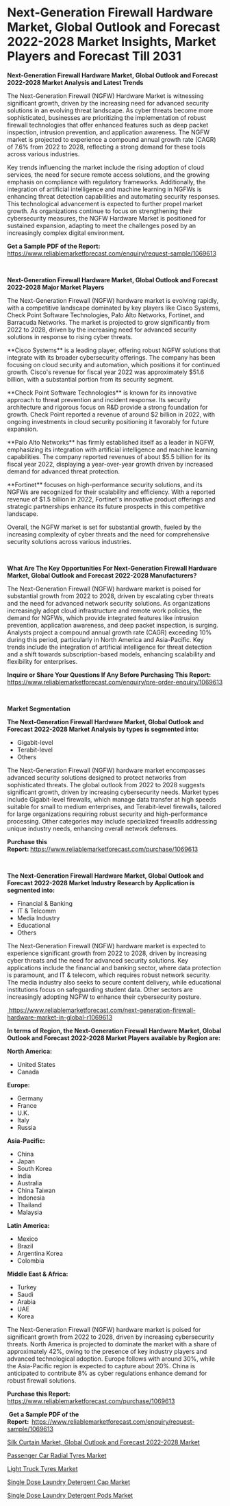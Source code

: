 <p><h1>Next-Generation Firewall Hardware Market, Global Outlook and Forecast 2022-2028 Market Insights, Market Players and Forecast Till 2031</h1></p><p><strong>Next-Generation Firewall Hardware Market, Global Outlook and Forecast 2022-2028 Market Analysis and Latest Trends</strong></p>
<p><p>The Next-Generation Firewall (NGFW) Hardware Market is witnessing significant growth, driven by the increasing need for advanced security solutions in an evolving threat landscape. As cyber threats become more sophisticated, businesses are prioritizing the implementation of robust firewall technologies that offer enhanced features such as deep packet inspection, intrusion prevention, and application awareness. The NGFW market is projected to experience a compound annual growth rate (CAGR) of 7.6% from 2022 to 2028, reflecting a strong demand for these tools across various industries.</p><p>Key trends influencing the market include the rising adoption of cloud services, the need for secure remote access solutions, and the growing emphasis on compliance with regulatory frameworks. Additionally, the integration of artificial intelligence and machine learning in NGFWs is enhancing threat detection capabilities and automating security responses. This technological advancement is expected to further propel market growth. As organizations continue to focus on strengthening their cybersecurity measures, the NGFW Hardware Market is positioned for sustained expansion, adapting to meet the challenges posed by an increasingly complex digital environment.</p></p>
<p><strong>Get a Sample PDF of the Report:&nbsp;</strong> <a href="https://www.reliablemarketforecast.com/enquiry/request-sample/1069613?utm_campaign=1129&utm_medium=2&utm_source=Github&utm_content=ia&utm_term=04122024&utm_id=next-generation-firewall-hardware-market-global-outlook-and-forecast-2022-2028">https://www.reliablemarketforecast.com/enquiry/request-sample/1069613</a></p>
<p>&nbsp;</p>
<p><strong>Next-Generation Firewall Hardware Market, Global Outlook and Forecast 2022-2028 Major Market Players</strong></p>
<p><p>The Next-Generation Firewall (NGFW) hardware market is evolving rapidly, with a competitive landscape dominated by key players like Cisco Systems, Check Point Software Technologies, Palo Alto Networks, Fortinet, and Barracuda Networks. The market is projected to grow significantly from 2022 to 2028, driven by the increasing need for advanced security solutions in response to rising cyber threats.</p><p>**Cisco Systems** is a leading player, offering robust NGFW solutions that integrate with its broader cybersecurity offerings. The company has been focusing on cloud security and automation, which positions it for continued growth. Cisco's revenue for fiscal year 2022 was approximately $51.6 billion, with a substantial portion from its security segment.</p><p>**Check Point Software Technologies** is known for its innovative approach to threat prevention and incident response. Its security architecture and rigorous focus on R&D provide a strong foundation for growth. Check Point reported a revenue of around $2 billion in 2022, with ongoing investments in cloud security positioning it favorably for future expansion.</p><p>**Palo Alto Networks** has firmly established itself as a leader in NGFW, emphasizing its integration with artificial intelligence and machine learning capabilities. The company reported revenues of about $5.5 billion for its fiscal year 2022, displaying a year-over-year growth driven by increased demand for advanced threat protection.</p><p>**Fortinet** focuses on high-performance security solutions, and its NGFWs are recognized for their scalability and efficiency. With a reported revenue of $1.5 billion in 2022, Fortinet's innovative product offerings and strategic partnerships enhance its future prospects in this competitive landscape.</p><p>Overall, the NGFW market is set for substantial growth, fueled by the increasing complexity of cyber threats and the need for comprehensive security solutions across various industries.</p></p>
<p>&nbsp;</p>
<p><strong>What Are The Key Opportunities For Next-Generation Firewall Hardware Market, Global Outlook and Forecast 2022-2028 Manufacturers?</strong></p>
<p><p>The Next-Generation Firewall (NGFW) hardware market is poised for substantial growth from 2022 to 2028, driven by escalating cyber threats and the need for advanced network security solutions. As organizations increasingly adopt cloud infrastructure and remote work policies, the demand for NGFWs, which provide integrated features like intrusion prevention, application awareness, and deep packet inspection, is surging. Analysts project a compound annual growth rate (CAGR) exceeding 10% during this period, particularly in North America and Asia-Pacific. Key trends include the integration of artificial intelligence for threat detection and a shift towards subscription-based models, enhancing scalability and flexibility for enterprises.</p></p>
<p><strong>Inquire or Share Your Questions If Any Before Purchasing This Report:</strong> <a href="https://www.reliablemarketforecast.com/enquiry/pre-order-enquiry/1069613?utm_campaign=1129&utm_medium=2&utm_source=Github&utm_content=ia&utm_term=04122024&utm_id=next-generation-firewall-hardware-market-global-outlook-and-forecast-2022-2028">https://www.reliablemarketforecast.com/enquiry/pre-order-enquiry/1069613</a></p>
<p>&nbsp;</p>
<p><strong>Market Segmentation</strong></p>
<p><strong>The Next-Generation Firewall Hardware Market, Global Outlook and Forecast 2022-2028 Market Analysis by types is segmented into:</strong></p>
<p><ul><li>Gigabit-level</li><li>Terabit-level</li><li>Others</li></ul></p>
<p><p>The Next-Generation Firewall (NGFW) hardware market encompasses advanced security solutions designed to protect networks from sophisticated threats. The global outlook from 2022 to 2028 suggests significant growth, driven by increasing cybersecurity needs. Market types include Gigabit-level firewalls, which manage data transfer at high speeds suitable for small to medium enterprises, and Terabit-level firewalls, tailored for large organizations requiring robust security and high-performance processing. Other categories may include specialized firewalls addressing unique industry needs, enhancing overall network defenses.</p></p>
<p><strong>Purchase this Report:&nbsp;</strong><a href="https://www.reliablemarketforecast.com/purchase/1069613?utm_campaign=1129&utm_medium=2&utm_source=Github&utm_content=ia&utm_term=04122024&utm_id=next-generation-firewall-hardware-market-global-outlook-and-forecast-2022-2028">https://www.reliablemarketforecast.com/purchase/1069613</a></p>
<p>&nbsp;</p>
<p><strong>The Next-Generation Firewall Hardware Market, Global Outlook and Forecast 2022-2028 Market Industry Research by Application is segmented into:</strong></p>
<p><ul><li>Financial & Banking</li><li>IT & Telcomm</li><li>Media Industry</li><li>Educational</li><li>Others</li></ul></p>
<p><p>The Next-Generation Firewall (NGFW) hardware market is expected to experience significant growth from 2022 to 2028, driven by increasing cyber threats and the need for advanced security solutions. Key applications include the financial and banking sector, where data protection is paramount, and IT & telecom, which requires robust network security. The media industry also seeks to secure content delivery, while educational institutions focus on safeguarding student data. Other sectors are increasingly adopting NGFW to enhance their cybersecurity posture.</p></p>
<p><a href="https://www.reliablemarketforecast.com/next-generation-firewall-hardware-market-in-global-r1069613?utm_campaign=1129&utm_medium=2&utm_source=Github&utm_content=ia&utm_term=04122024&utm_id=next-generation-firewall-hardware-market-global-outlook-and-forecast-2022-2028">&nbsp;https://www.reliablemarketforecast.com/next-generation-firewall-hardware-market-in-global-r1069613</a></p>
<p><strong>In terms of Region, the Next-Generation Firewall Hardware Market, Global Outlook and Forecast 2022-2028 Market Players available by Region are:</strong></p>
<p>
    <p> <strong> North America: </strong>
        <ul>
            <li>United States</li>
            <li>Canada</li>
        </ul>
        </p> 
    <p> <strong> Europe: </strong>
        <ul>
            <li>Germany</li>
            <li>France</li>
            <li>U.K.</li>
            <li>Italy</li>
            <li>Russia</li>
        </ul>
        </p> 
    <p> <strong> Asia-Pacific: </strong>
        <ul>
            <li>China</li>
            <li>Japan</li>
            <li>South Korea</li>
            <li>India</li>
            <li>Australia</li>
            <li>China Taiwan</li>
            <li>Indonesia</li>
            <li>Thailand</li>
            <li>Malaysia</li>
        </ul>
        </p> 
    <p> <strong> Latin America: </strong>
        <ul>
            <li>Mexico</li>
            <li>Brazil</li>
            <li>Argentina Korea</li>
            <li>Colombia</li>
        </ul>
        </p> 
    <p> <strong> Middle East & Africa: </strong>
        <ul>
            <li>Turkey</li>
            <li>Saudi</li>
            <li>Arabia</li>
            <li>UAE</li>
            <li>Korea</li>
        </ul>
    </p>
    </p>
<p><p>The Next-Generation Firewall (NGFW) hardware market is poised for significant growth from 2022 to 2028, driven by increasing cybersecurity threats. North America is projected to dominate the market with a share of approximately 42%, owing to the presence of key industry players and advanced technological adoption. Europe follows with around 30%, while the Asia-Pacific region is expected to capture about 20%. China is anticipated to contribute 8% as cyber regulations enhance demand for robust firewall solutions.</p></p>
<p><strong>Purchase this Report: </strong><a href="https://www.reliablemarketforecast.com/purchase/1069613?utm_campaign=1129&utm_medium=2&utm_source=Github&utm_content=ia&utm_term=04122024&utm_id=next-generation-firewall-hardware-market-global-outlook-and-forecast-2022-2028">https://www.reliablemarketforecast.com/purchase/1069613</a></p>
<p>&nbsp;<strong>Get a Sample PDF of the Report:&nbsp;&nbsp;</strong><a href="https://www.reliablemarketforecast.com/enquiry/request-sample/1069613?utm_campaign=1129&utm_medium=2&utm_source=Github&utm_content=ia&utm_term=04122024&utm_id=next-generation-firewall-hardware-market-global-outlook-and-forecast-2022-2028">https://www.reliablemarketforecast.com/enquiry/request-sample/1069613</a></p>
<p><strong></strong></p>
<p><p><a href="https://github.com/GroverBarry/Market-Research-Report-List-7/blob/main/silk-curtain-market-global-outlook-and-forecast-2022-2028-market.md?utm_campaign=1129&utm_medium=2&utm_source=Github&utm_content=ia&utm_term=04122024&utm_id=next-generation-firewall-hardware-market-global-outlook-and-forecast-2022-2028">Silk Curtain Market, Global Outlook and Forecast 2022-2028 Market</a></p><p><a href="https://www.linkedin.com/pulse/passenger-car-radial-tyres-industry-sector-new-technologies-market-2fchf?utm_campaign=1129&utm_medium=2&utm_source=Github&utm_content=ia&utm_term=04122024&utm_id=next-generation-firewall-hardware-market-global-outlook-and-forecast-2022-2028">Passenger Car Radial Tyres Market</a></p><p><a href="https://www.linkedin.com/pulse/decoding-light-truck-tyres-market-signals-growth-algorithms-2024-2031-emgof?utm_campaign=1129&utm_medium=2&utm_source=Github&utm_content=ia&utm_term=04122024&utm_id=next-generation-firewall-hardware-market-global-outlook-and-forecast-2022-2028">Light Truck Tyres Market</a></p><p><a href="https://issuu.com/reportprime-2/docs/single-dose-laundry-detergent-cap-market-size-2030?utm_campaign=1129&utm_medium=2&utm_source=Github&utm_content=ia&utm_term=04122024&utm_id=next-generation-firewall-hardware-market-global-outlook-and-forecast-2022-2028">Single Dose Laundry Detergent Cap Market</a></p><p><a href="https://issuu.com/reportprime-2/docs/single-dose-laundry-detergent-pods-market-size-203?utm_campaign=1129&utm_medium=2&utm_source=Github&utm_content=ia&utm_term=04122024&utm_id=next-generation-firewall-hardware-market-global-outlook-and-forecast-2022-2028">Single Dose Laundry Detergent Pods Market</a></p></p>